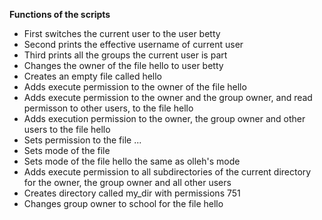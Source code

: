 **Functions of the scripts**
* First switches the current user to the user betty
* Second prints the effective username of current user
* Third prints all the groups the current user is part
* Changes the owner of the file hello to user betty
* Creates an empty file called hello
* Adds execute permission to the owner of the file hello
* Adds execute permission to the owner and the group owner, and read permisson to other users, to the file hello
* Adds execution permission to the owner, the group owner and other users to the file hello
* Sets permission to the file ...
* Sets mode of the file 
* Sets mode of the file hello the same as olleh's mode
* Adds execute permission to all subdirectories of the current directory for the owner, the group owner and all other users
* Creates directory called my_dir with permissions 751
* Changes group owner to school for the file hello 